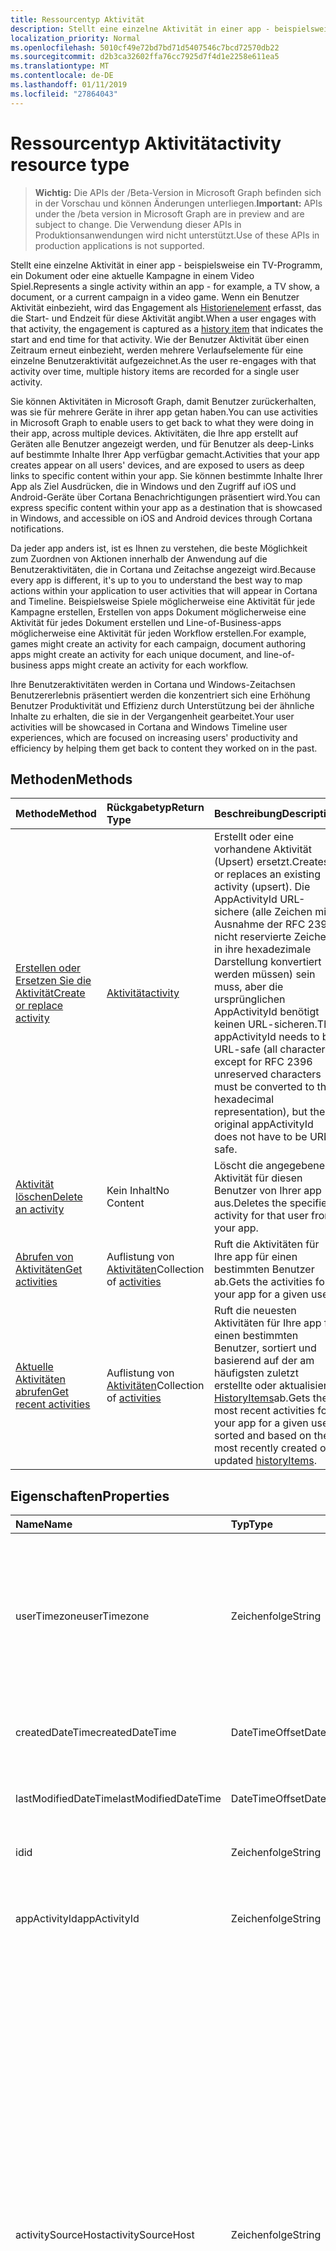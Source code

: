 ```yaml
---
title: Ressourcentyp Aktivität
description: Stellt eine einzelne Aktivität in einer app - beispielsweise ein TV-Programm, ein Dokument oder eine aktuelle Kampagne in einem Video Spiel. Wenn ein Benutzer Aktivität einbezieht, wird das Engagement als Element Verlauf erfasst, das die Start- und Endzeit für diese Aktivität angibt. Wie der Benutzer Aktivität über einen Zeitraum erneut einbezieht, werden mehrere Verlaufselemente für eine einzelne Benutzeraktivität aufgezeichnet.
localization_priority: Normal
ms.openlocfilehash: 5010cf49e72bd7bd71d5407546c7bcd72570db22
ms.sourcegitcommit: d2b3ca32602ffa76cc7925d7f4d1e2258e611ea5
ms.translationtype: MT
ms.contentlocale: de-DE
ms.lasthandoff: 01/11/2019
ms.locfileid: "27864043"
---
```

# <a name="activity-resource-type"></a><span data-ttu-id="2e22d-105">Ressourcentyp Aktivität</span><span class="sxs-lookup"><span data-stu-id="2e22d-105">activity resource type</span></span>

> <span data-ttu-id="2e22d-106">**Wichtig:** Die APIs der /Beta-Version in Microsoft Graph befinden sich in der Vorschau und können Änderungen unterliegen.</span><span class="sxs-lookup"><span data-stu-id="2e22d-106">**Important:** APIs under the /beta version in Microsoft Graph are in preview and are subject to change.</span></span> <span data-ttu-id="2e22d-107">Die Verwendung dieser APIs in Produktionsanwendungen wird nicht unterstützt.</span><span class="sxs-lookup"><span data-stu-id="2e22d-107">Use of these APIs in production applications is not supported.</span></span>

<span data-ttu-id="2e22d-108">Stellt eine einzelne Aktivität in einer app - beispielsweise ein TV-Programm, ein Dokument oder eine aktuelle Kampagne in einem Video Spiel.</span><span class="sxs-lookup"><span data-stu-id="2e22d-108">Represents a single activity within an app - for example, a TV show, a document, or a current campaign in a video game.</span></span> <span data-ttu-id="2e22d-109">Wenn ein Benutzer Aktivität einbezieht, wird das Engagement als [Historienelement](projectrome-historyitem.md) erfasst, das die Start- und Endzeit für diese Aktivität angibt.</span><span class="sxs-lookup"><span data-stu-id="2e22d-109">When a user engages with that activity, the engagement is captured as a [history item](projectrome-historyitem.md) that indicates the start and end time for that activity.</span></span> <span data-ttu-id="2e22d-110">Wie der Benutzer Aktivität über einen Zeitraum erneut einbezieht, werden mehrere Verlaufselemente für eine einzelne Benutzeraktivität aufgezeichnet.</span><span class="sxs-lookup"><span data-stu-id="2e22d-110">As the user re-engages with that activity over time, multiple history items are recorded for a single user activity.</span></span>

<span data-ttu-id="2e22d-111">Sie können Aktivitäten in Microsoft Graph, damit Benutzer zurückerhalten, was sie für mehrere Geräte in ihrer app getan haben.</span><span class="sxs-lookup"><span data-stu-id="2e22d-111">You can use activities in Microsoft Graph to enable users to get back to what they were doing in their app, across multiple devices.</span></span> <span data-ttu-id="2e22d-112">Aktivitäten, die Ihre app erstellt auf Geräten alle Benutzer angezeigt werden, und für Benutzer als deep-Links auf bestimmte Inhalte Ihrer App verfügbar gemacht.</span><span class="sxs-lookup"><span data-stu-id="2e22d-112">Activities that your app creates appear on all users' devices, and are exposed to users as deep links to specific content within your app.</span></span> <span data-ttu-id="2e22d-113">Sie können bestimmte Inhalte Ihrer App als Ziel Ausdrücken, die in Windows und den Zugriff auf iOS und Android-Geräte über Cortana Benachrichtigungen präsentiert wird.</span><span class="sxs-lookup"><span data-stu-id="2e22d-113">You can express specific content within your app as a destination that is showcased in Windows, and accessible on iOS and Android devices through Cortana notifications.</span></span>

<span data-ttu-id="2e22d-114">Da jeder app anders ist, ist es Ihnen zu verstehen, die beste Möglichkeit zum Zuordnen von Aktionen innerhalb der Anwendung auf die Benutzeraktivitäten, die in Cortana und Zeitachse angezeigt wird.</span><span class="sxs-lookup"><span data-stu-id="2e22d-114">Because every app is different, it's up to you to understand the best way to map actions within your application to user activities that will appear in Cortana and Timeline.</span></span> <span data-ttu-id="2e22d-115">Beispielsweise Spiele möglicherweise eine Aktivität für jede Kampagne erstellen, Erstellen von apps Dokument möglicherweise eine Aktivität für jedes Dokument erstellen und Line-of-Business-apps möglicherweise eine Aktivität für jeden Workflow erstellen.</span><span class="sxs-lookup"><span data-stu-id="2e22d-115">For example, games might create an activity for each campaign, document authoring apps might create an activity for each unique document, and line-of-business apps might create an activity for each workflow.</span></span>

<span data-ttu-id="2e22d-116">Ihre Benutzeraktivitäten werden in Cortana und Windows-Zeitachsen Benutzererlebnis präsentiert werden die konzentriert sich eine Erhöhung Benutzer Produktivität und Effizienz durch Unterstützung bei der ähnliche Inhalte zu erhalten, die sie in der Vergangenheit gearbeitet.</span><span class="sxs-lookup"><span data-stu-id="2e22d-116">Your user activities will be showcased in Cortana and Windows Timeline user experiences, which are focused on increasing users' productivity and efficiency by helping them get back to content they worked on in the past.</span></span>

## <a name="methods"></a><span data-ttu-id="2e22d-117">Methoden</span><span class="sxs-lookup"><span data-stu-id="2e22d-117">Methods</span></span>

|<span data-ttu-id="2e22d-118">Methode</span><span class="sxs-lookup"><span data-stu-id="2e22d-118">Method</span></span> | <span data-ttu-id="2e22d-119">Rückgabetyp</span><span class="sxs-lookup"><span data-stu-id="2e22d-119">Return Type</span></span> | <span data-ttu-id="2e22d-120">Beschreibung</span><span class="sxs-lookup"><span data-stu-id="2e22d-120">Description</span></span>|
|:------|:------------|:-----------|
|[<span data-ttu-id="2e22d-121">Erstellen oder Ersetzen Sie die Aktivität</span><span class="sxs-lookup"><span data-stu-id="2e22d-121">Create or replace activity</span></span>](../api/projectrome-put-activity.md) | [<span data-ttu-id="2e22d-122">Aktivität</span><span class="sxs-lookup"><span data-stu-id="2e22d-122">activity</span></span>](projectrome-activity.md) |<span data-ttu-id="2e22d-123">Erstellt oder eine vorhandene Aktivität (Upsert) ersetzt.</span><span class="sxs-lookup"><span data-stu-id="2e22d-123">Creates or replaces an existing activity (upsert).</span></span> <span data-ttu-id="2e22d-124">Die AppActivityId URL-sichere (alle Zeichen mit Ausnahme der RFC 2396 nicht reservierte Zeichen in ihre hexadezimale Darstellung konvertiert werden müssen) sein muss, aber die ursprünglichen AppActivityId benötigt keinen URL-sicheren.</span><span class="sxs-lookup"><span data-stu-id="2e22d-124">The appActivityId needs to be URL-safe (all characters except for RFC 2396 unreserved characters must be converted to their hexadecimal representation), but the original appActivityId does not have to be URL-safe.</span></span> |
|[<span data-ttu-id="2e22d-125">Aktivität löschen</span><span class="sxs-lookup"><span data-stu-id="2e22d-125">Delete an activity</span></span>](../api/projectrome-delete-activity.md) | <span data-ttu-id="2e22d-126">Kein Inhalt</span><span class="sxs-lookup"><span data-stu-id="2e22d-126">No Content</span></span> | <span data-ttu-id="2e22d-127">Löscht die angegebene Aktivität für diesen Benutzer von Ihrer app aus.</span><span class="sxs-lookup"><span data-stu-id="2e22d-127">Deletes the specified activity for that user from your app.</span></span>|
|[<span data-ttu-id="2e22d-128">Abrufen von Aktivitäten</span><span class="sxs-lookup"><span data-stu-id="2e22d-128">Get activities</span></span>](../api/projectrome-get-activities.md) | <span data-ttu-id="2e22d-129">Auflistung von [Aktivitäten](projectrome-activity.md)</span><span class="sxs-lookup"><span data-stu-id="2e22d-129">Collection of [activities](projectrome-activity.md)</span></span> | <span data-ttu-id="2e22d-130">Ruft die Aktivitäten für Ihre app für einen bestimmten Benutzer ab.</span><span class="sxs-lookup"><span data-stu-id="2e22d-130">Gets the activities for your app for a given user.</span></span>|
|[<span data-ttu-id="2e22d-131">Aktuelle Aktivitäten abrufen</span><span class="sxs-lookup"><span data-stu-id="2e22d-131">Get recent activities</span></span>](../api/projectrome-get-recent-activities.md) | <span data-ttu-id="2e22d-132">Auflistung von [Aktivitäten](projectrome-activity.md)</span><span class="sxs-lookup"><span data-stu-id="2e22d-132">Collection of [activities](projectrome-activity.md)</span></span> | <span data-ttu-id="2e22d-133">Ruft die neuesten Aktivitäten für Ihre app für einen bestimmten Benutzer, sortiert und basierend auf der am häufigsten zuletzt erstellte oder aktualisierte [HistoryItems](projectrome-historyitem.md)ab.</span><span class="sxs-lookup"><span data-stu-id="2e22d-133">Gets the most recent activities for your app for a given user, sorted and based on the most recently created or updated [historyItems](projectrome-historyitem.md).</span></span>|

## <a name="properties"></a><span data-ttu-id="2e22d-134">Eigenschaften</span><span class="sxs-lookup"><span data-stu-id="2e22d-134">Properties</span></span>

|<span data-ttu-id="2e22d-135">Name</span><span class="sxs-lookup"><span data-stu-id="2e22d-135">Name</span></span> | <span data-ttu-id="2e22d-136">Typ</span><span class="sxs-lookup"><span data-stu-id="2e22d-136">Type</span></span> | <span data-ttu-id="2e22d-137">Beschreibung</span><span class="sxs-lookup"><span data-stu-id="2e22d-137">Description</span></span>|
|:----|:-----|:-----------|
|<span data-ttu-id="2e22d-138">userTimezone</span><span class="sxs-lookup"><span data-stu-id="2e22d-138">userTimezone</span></span> | <span data-ttu-id="2e22d-139">Zeichenfolge</span><span class="sxs-lookup"><span data-stu-id="2e22d-139">String</span></span> | <span data-ttu-id="2e22d-140">Optional.</span><span class="sxs-lookup"><span data-stu-id="2e22d-140">Optional.</span></span> <span data-ttu-id="2e22d-141">Die Zeitzone, in der das Gerät des Benutzers verwendet, um die Aktivität generieren zum Zeitpunkt der Erstellung Aktivität gefunden wurde; Werte, die zur Unterstützung der plattformübergreifende Darstellung als Olson-IDs angegeben.</span><span class="sxs-lookup"><span data-stu-id="2e22d-141">The timezone in which the user's device used to generate the activity was located at activity creation time; values supplied as Olson IDs in order to support cross-platform representation.</span></span>|
|<span data-ttu-id="2e22d-142">createdDateTime</span><span class="sxs-lookup"><span data-stu-id="2e22d-142">createdDateTime</span></span> | <span data-ttu-id="2e22d-143">DateTimeOffset</span><span class="sxs-lookup"><span data-stu-id="2e22d-143">DateTimeOffset</span></span> | <span data-ttu-id="2e22d-144">Vom Server festgelegt.</span><span class="sxs-lookup"><span data-stu-id="2e22d-144">Set by the server.</span></span> <span data-ttu-id="2e22d-145">DateTime in UTC, wenn das Objekt auf dem Server erstellt wurde.</span><span class="sxs-lookup"><span data-stu-id="2e22d-145">DateTime in UTC when the object was created on the server.</span></span> |
|<span data-ttu-id="2e22d-146">lastModifiedDateTime</span><span class="sxs-lookup"><span data-stu-id="2e22d-146">lastModifiedDateTime</span></span> | <span data-ttu-id="2e22d-147">DateTimeOffset</span><span class="sxs-lookup"><span data-stu-id="2e22d-147">DateTimeOffset</span></span> | <span data-ttu-id="2e22d-148">Vom Server festgelegt.</span><span class="sxs-lookup"><span data-stu-id="2e22d-148">Set by the server.</span></span> <span data-ttu-id="2e22d-149">DateTime in UTC, wenn das Objekt auf dem Server geändert wurde.</span><span class="sxs-lookup"><span data-stu-id="2e22d-149">DateTime in UTC when the object was modified on the server.</span></span> |
|<span data-ttu-id="2e22d-150">id</span><span class="sxs-lookup"><span data-stu-id="2e22d-150">id</span></span> | <span data-ttu-id="2e22d-151">Zeichenfolge</span><span class="sxs-lookup"><span data-stu-id="2e22d-151">String</span></span> | <span data-ttu-id="2e22d-152">Server generierte ID für die URL-Adressen verwendet.</span><span class="sxs-lookup"><span data-stu-id="2e22d-152">Server-generated ID used for URL addressing.</span></span>|
|<span data-ttu-id="2e22d-153">appActivityId</span><span class="sxs-lookup"><span data-stu-id="2e22d-153">appActivityId</span></span> | <span data-ttu-id="2e22d-154">Zeichenfolge</span><span class="sxs-lookup"><span data-stu-id="2e22d-154">String</span></span> | <span data-ttu-id="2e22d-155">Erforderlich.</span><span class="sxs-lookup"><span data-stu-id="2e22d-155">Required.</span></span> <span data-ttu-id="2e22d-156">Die eindeutige Aktivitäts-ID im Kontext der app - vom Anrufer und unveränderlich danach bereitgestellt.</span><span class="sxs-lookup"><span data-stu-id="2e22d-156">The unique activity ID in the context of the app - supplied by caller and immutable thereafter.</span></span>|
|<span data-ttu-id="2e22d-157">activitySourceHost</span><span class="sxs-lookup"><span data-stu-id="2e22d-157">activitySourceHost</span></span> | <span data-ttu-id="2e22d-158">Zeichenfolge</span><span class="sxs-lookup"><span data-stu-id="2e22d-158">String</span></span> | <span data-ttu-id="2e22d-159">Erforderlich.</span><span class="sxs-lookup"><span data-stu-id="2e22d-159">Required.</span></span> <span data-ttu-id="2e22d-160">URL für die Domäne, die die Zuordnung plattformübergreifende Identität für die app darstellt.</span><span class="sxs-lookup"><span data-stu-id="2e22d-160">URL for the domain representing the cross-platform identity mapping for the app.</span></span> <span data-ttu-id="2e22d-161">Zuordnung ist gespeicherte entweder als JSON-Datei für die Domäne gehostet oder über Windows-Entwicklungscenter konfigurierbar.</span><span class="sxs-lookup"><span data-stu-id="2e22d-161">Mapping is stored either as a JSON file hosted on the domain or configurable via Windows Dev Center.</span></span> <span data-ttu-id="2e22d-162">Die Datei JSON heißt Cross-Plattform-app-IDs und befindet sich am Stamm der Domäne HTTPS, entweder auf die Domäne der obersten Ebene oder enthalten eine Sub-Domäne.</span><span class="sxs-lookup"><span data-stu-id="2e22d-162">The JSON file is named cross-platform-app-identifiers and is hosted at root of your HTTPS domain, either at the top level domain or include a sub domain.</span></span> <span data-ttu-id="2e22d-163">Zum Beispiel: https://contoso.com oder https://myapp.contoso.com, jedoch NICHT https://myapp.contoso.com/somepath.</span><span class="sxs-lookup"><span data-stu-id="2e22d-163">For example: https://contoso.com or https://myapp.contoso.com but NOT https://myapp.contoso.com/somepath.</span></span> <span data-ttu-id="2e22d-164">Sie müssen einen eindeutigen Dateinamen und Domäne (oder Sub Domäne) pro plattformübergreifende app-Identität verfügen.</span><span class="sxs-lookup"><span data-stu-id="2e22d-164">You must have a unique file and domain (or sub domain) per cross-platform app identity.</span></span> <span data-ttu-id="2e22d-165">Beispielsweise ist eine separate Datei und eine Domäne für Word und PowerPoint erforderlich.</span><span class="sxs-lookup"><span data-stu-id="2e22d-165">For example, a separate file and domain is needed for Word vs. PowerPoint.</span></span>|
|<span data-ttu-id="2e22d-166">appDisplayName</span><span class="sxs-lookup"><span data-stu-id="2e22d-166">appDisplayName</span></span> | <span data-ttu-id="2e22d-167">Zeichenfolge</span><span class="sxs-lookup"><span data-stu-id="2e22d-167">String</span></span> | <span data-ttu-id="2e22d-168">Optional.</span><span class="sxs-lookup"><span data-stu-id="2e22d-168">Optional.</span></span> <span data-ttu-id="2e22d-169">Kurze Beschreibung der app verwendet, um die Aktivität für die Verwendung in Fällen generiert werden, wenn die app nicht auf das lokale Gerät des Benutzers installiert ist.</span><span class="sxs-lookup"><span data-stu-id="2e22d-169">Short text description of the app used to generate the activity for use in cases when the app is not installed on the user’s local device.</span></span>|
|<span data-ttu-id="2e22d-170">activationUrl</span><span class="sxs-lookup"><span data-stu-id="2e22d-170">activationUrl</span></span> | <span data-ttu-id="2e22d-171">Zeichenfolge</span><span class="sxs-lookup"><span data-stu-id="2e22d-171">String</span></span> | <span data-ttu-id="2e22d-172">Erforderlich.</span><span class="sxs-lookup"><span data-stu-id="2e22d-172">Required.</span></span> <span data-ttu-id="2e22d-173">So starten Sie die Aktivität im systemeigenen optimal dargestellt durch die AppId verwendete URL.</span><span class="sxs-lookup"><span data-stu-id="2e22d-173">URL used to launch the activity in the best native experience represented by the appId.</span></span> <span data-ttu-id="2e22d-174">Starten eine webbasierten app möglicherweise, wenn keine systemeigene Anwendung vorhanden ist.</span><span class="sxs-lookup"><span data-stu-id="2e22d-174">Might launch a web-based app if no native app exists.</span></span>|
|<span data-ttu-id="2e22d-175">fallbackUrl</span><span class="sxs-lookup"><span data-stu-id="2e22d-175">fallbackUrl</span></span> | <span data-ttu-id="2e22d-176">Zeichenfolge</span><span class="sxs-lookup"><span data-stu-id="2e22d-176">String</span></span> | <span data-ttu-id="2e22d-177">Optional.</span><span class="sxs-lookup"><span data-stu-id="2e22d-177">Optional.</span></span> <span data-ttu-id="2e22d-178">URL zum Starten der Aktivitätsfeeds in einer webbasierten-app verwendet werden, falls verfügbar.</span><span class="sxs-lookup"><span data-stu-id="2e22d-178">URL used to launch the activity in a web-based app, if available.</span></span>|
|<span data-ttu-id="2e22d-179">contentUrl</span><span class="sxs-lookup"><span data-stu-id="2e22d-179">contentUrl</span></span> | <span data-ttu-id="2e22d-180">Zeichenfolge</span><span class="sxs-lookup"><span data-stu-id="2e22d-180">String</span></span> | <span data-ttu-id="2e22d-181">Optional.</span><span class="sxs-lookup"><span data-stu-id="2e22d-181">Optional.</span></span> <span data-ttu-id="2e22d-182">Verwendet den Fall, dass der Inhalt außerhalb einer systemeigenen oder webbasierte app-Benutzeroberfläche (beispielsweise einen Zeiger auf ein Element in einem RSS-Feed) gerendert werden kann.</span><span class="sxs-lookup"><span data-stu-id="2e22d-182">Used in the event the content can be rendered outside of a native or web-based app experience (for example, a pointer to an item in an RSS feed).</span></span>|
|<span data-ttu-id="2e22d-183">visualElements</span><span class="sxs-lookup"><span data-stu-id="2e22d-183">visualElements</span></span>| [<span data-ttu-id="2e22d-184">visualInfo</span><span class="sxs-lookup"><span data-stu-id="2e22d-184">visualInfo</span></span>](../resources/projectrome-visualinfo.md) | <span data-ttu-id="2e22d-185">Erforderlich.</span><span class="sxs-lookup"><span data-stu-id="2e22d-185">Required.</span></span> <span data-ttu-id="2e22d-186">Das Objekt mit Informationen zum Rendern der Aktivitätsfeeds in die UX.</span><span class="sxs-lookup"><span data-stu-id="2e22d-186">The object containing information to render the activity in the UX.</span></span>|
|<span data-ttu-id="2e22d-187">ContentInfo dar</span><span class="sxs-lookup"><span data-stu-id="2e22d-187">contentInfo</span></span> | <span data-ttu-id="2e22d-188">Nicht typisierte JSON-Objekt</span><span class="sxs-lookup"><span data-stu-id="2e22d-188">Untyped JSON object</span></span> | <span data-ttu-id="2e22d-189">Optional.</span><span class="sxs-lookup"><span data-stu-id="2e22d-189">Optional.</span></span> <span data-ttu-id="2e22d-190">Eine benutzerdefinierte Datenelement - JSON-LD extensible Beschreibung des Inhalts entsprechend [schema.org](https://schema.org) Syntax.</span><span class="sxs-lookup"><span data-stu-id="2e22d-190">A custom piece of data - JSON-LD extensible description of content according to [schema.org](https://schema.org) syntax.</span></span>|
|<span data-ttu-id="2e22d-191">expirationDateTime</span><span class="sxs-lookup"><span data-stu-id="2e22d-191">expirationDateTime</span></span> | <span data-ttu-id="2e22d-192">DateTimeOffset</span><span class="sxs-lookup"><span data-stu-id="2e22d-192">DateTimeOffset</span></span> | <span data-ttu-id="2e22d-193">Vom Server festgelegt.</span><span class="sxs-lookup"><span data-stu-id="2e22d-193">Set by the server.</span></span> <span data-ttu-id="2e22d-194">DateTime in UTC, wenn das Objekt auf dem Server abgelaufen.</span><span class="sxs-lookup"><span data-stu-id="2e22d-194">DateTime in UTC when the object expired on the server.</span></span>|
|<span data-ttu-id="2e22d-195">status</span><span class="sxs-lookup"><span data-stu-id="2e22d-195">status</span></span> | <span data-ttu-id="2e22d-196">EnumType</span><span class="sxs-lookup"><span data-stu-id="2e22d-196">EnumType</span></span> | <span data-ttu-id="2e22d-197">Vom Server festgelegt.</span><span class="sxs-lookup"><span data-stu-id="2e22d-197">Set by the server.</span></span> <span data-ttu-id="2e22d-198">Einen Statuscode verwendet, um gültige Objekte identifizieren.</span><span class="sxs-lookup"><span data-stu-id="2e22d-198">A status code used to identify valid objects.</span></span> <span data-ttu-id="2e22d-199">Werte: aktiv, aktualisiert, gelöscht, ignoriert.</span><span class="sxs-lookup"><span data-stu-id="2e22d-199">Values: active, updated, deleted, ignored.</span></span>|

## <a name="relationships"></a><span data-ttu-id="2e22d-200">Beziehungen</span><span class="sxs-lookup"><span data-stu-id="2e22d-200">Relationships</span></span>

|<span data-ttu-id="2e22d-201">Beziehung</span><span class="sxs-lookup"><span data-stu-id="2e22d-201">Relationship</span></span> | <span data-ttu-id="2e22d-202">Typ</span><span class="sxs-lookup"><span data-stu-id="2e22d-202">Type</span></span> | <span data-ttu-id="2e22d-203">Beschreibung</span><span class="sxs-lookup"><span data-stu-id="2e22d-203">Description</span></span>|
|:------------|:-----|:-----------|
|<span data-ttu-id="2e22d-204">historyItems</span><span class="sxs-lookup"><span data-stu-id="2e22d-204">historyItems</span></span>| <span data-ttu-id="2e22d-205">[HistoryItem](../resources/projectrome-historyitem.md) -Auflistung</span><span class="sxs-lookup"><span data-stu-id="2e22d-205">[historyItem](../resources/projectrome-historyitem.md) collection</span></span> | <span data-ttu-id="2e22d-206">Optional.</span><span class="sxs-lookup"><span data-stu-id="2e22d-206">Optional.</span></span> <span data-ttu-id="2e22d-207">NavigationProperty/Kapselung; Navigationseigenschaft der Aktivität HistoryItems.</span><span class="sxs-lookup"><span data-stu-id="2e22d-207">NavigationProperty/Containment; navigation property to the activity's historyItems.</span></span>|

## <a name="json-representation"></a><span data-ttu-id="2e22d-208">JSON-Darstellung</span><span class="sxs-lookup"><span data-stu-id="2e22d-208">JSON representation</span></span>

<span data-ttu-id="2e22d-209">Es folgt eine JSON-Darstellung der Ressource.</span><span class="sxs-lookup"><span data-stu-id="2e22d-209">Here is a JSON representation of the resource.</span></span>

<!-- {
  "blockType": "resource",
  "optionalProperties": [
    "userTimezone",
    "appDisplayName",
    "fallbackUrl",
    "contentUrl",
    "contentInfo",
    "visualElements",
    "historyItems"
  ],
  "@odata.type": "microsoft.graph.activity"
}-->

```json
{
    "appActivityId": "String",
    "activitySourceHost": "String (host name/domain/URL)",
    "userTimezone": "String",
    "appDisplayName": "String",
    "activationUrl": "String (URL)",
    "contentUrl": "String (URL)",
    "fallbackUrl": "String (URL)",
    "createdDateTime": "DateTimeOffset",
    "lastModifiedDateTime": "DateTimeOffset",
    "expirationDateTime": "DateTimeOffset",
    "id": "String",
    "status": "EnumType",
    "contentInfo": { "@data.type": "microsoft.graph.Json" },
    "visualElements": { "@data.type": "microsoft.graph.visualInfo" },
    "historyItems": [{ "@odata.type": "microsoft.graph.historyItem" }]
}
```

<!-- uuid: 8fcb5dbc-d5aa-4681-8e31-b001d5168d79
2017-06-07 14:57:30 UTC -->
<!-- {
  "type": "#page.annotation",
  "description": "activity resource",
  "keywords": "",
  "section": "documentation",
  "tocPath": ""
}-->
